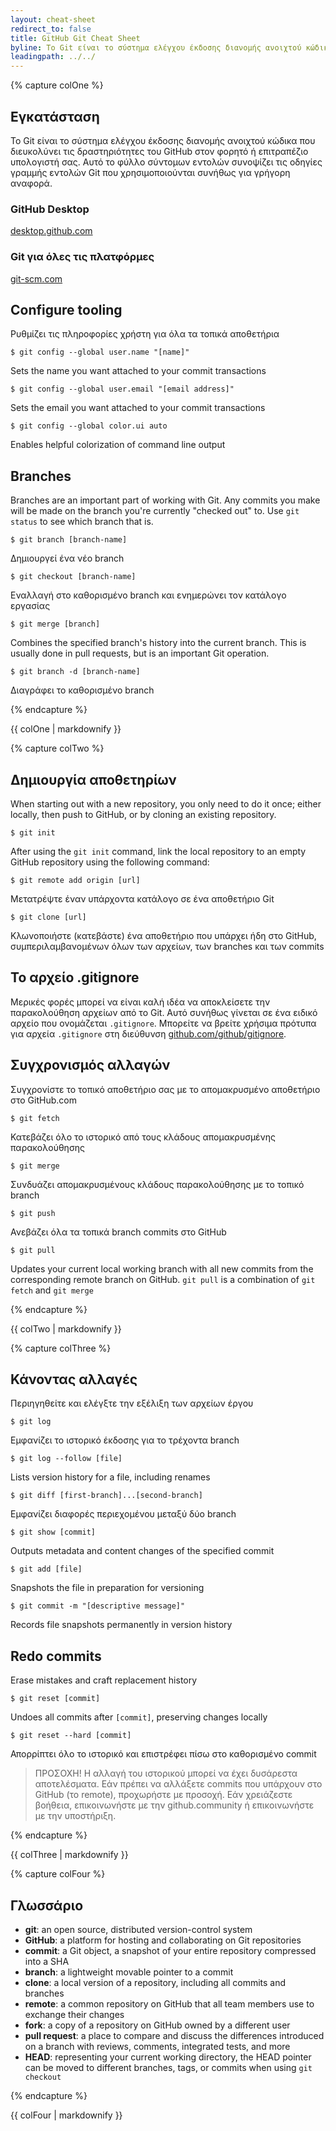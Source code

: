 ```yaml
---
layout: cheat-sheet
redirect_to: false
title: GitHub Git Cheat Sheet
byline: Το Git είναι το σύστημα ελέγχου έκδοσης διανομής ανοιχτού κώδικα που διευκολύνει τις δραστηριότητες του GitHub στον φορητό ή επιτραπέζιο υπολογιστή σας. Αυτό το φύλλο σύντομων εντολών συνοψίζει τις οδηγίες γραμμής εντολών Git που χρησιμοποιούνται συνήθως για γρήγορη αναφορά.
leadingpath: ../../
---
```


{% capture colOne %}
## Εγκατάσταση

Το Git είναι το σύστημα ελέγχου έκδοσης διανομής ανοιχτού κώδικα που διευκολύνει τις δραστηριότητες του GitHub στον φορητό ή επιτραπέζιο υπολογιστή σας. Αυτό το φύλλο σύντομων εντολών συνοψίζει τις οδηγίες γραμμής εντολών Git που χρησιμοποιούνται συνήθως για γρήγορη αναφορά.

### GitHub Desktop
[desktop.github.com](https://desktop.github.com)

### Git για όλες τις πλατφόρμες
[git-scm.com](https://git-scm.com)

## Configure tooling
Ρυθμίζει τις πληροφορίες χρήστη για όλα τα τοπικά αποθετήρια

```$ git config --global user.name "[name]"```

Sets the name you want attached to your commit transactions

```$ git config --global user.email "[email address]"```

Sets the email you want attached to your commit transactions

```$ git config --global color.ui auto```

Enables helpful colorization of command line output

## Branches

Branches are an important part of working with Git. Any commits you make will be made on the branch you're currently "checked out" to. Use `git status` to see which branch that is.

```$ git branch [branch-name]```

Δημιουργεί ένα νέο branch

```$ git checkout [branch-name]```

Εναλλαγή στο καθορισμένο branch και ενημερώνει τον κατάλογο εργασίας

```$ git merge [branch]```

Combines the specified branch's history into the current branch. This is usually done in pull requests, but is an important Git operation.

```$ git branch -d [branch-name]```

Διαγράφει το καθορισμένο branch

{% endcapture %}
<div class="col-md-6">
{{ colOne | markdownify }}
</div>


{% capture colTwo %}

## Δημιουργία αποθετηρίων

When starting out with a new repository, you only need to do it once; either locally, then push to GitHub, or by cloning an existing repository.

```$ git init```

After using the `git init` command, link the local repository to an empty GitHub repository using the following command:

```$ git remote add origin [url]```

Μετατρέψτε έναν υπάρχοντα κατάλογο σε ένα αποθετήριο Git

```$ git clone [url]```

Κλωνοποιήστε (κατεβάστε) ένα αποθετήριο που υπάρχει ήδη στο GitHub, συμπεριλαμβανομένων όλων των αρχείων, των branches και των commits

## Το αρχείο .gitignore

Μερικές φορές μπορεί να είναι καλή ιδέα να αποκλείσετε την παρακολούθηση αρχείων από το Git. Αυτό συνήθως γίνεται σε ένα ειδικό αρχείο που ονομάζεται `.gitignore`. Μπορείτε να βρείτε χρήσιμα πρότυπα για αρχεία `.gitignore` στη διεύθυνση [github.com/github/gitignore](https://github.com/github/gitignore).

## Συγχρονισμός αλλαγών

Συγχρονίστε το τοπικό αποθετήριο σας με το απομακρυσμένο αποθετήριο στο GitHub.com

```$ git fetch```

Κατεβάζει όλο το ιστορικό από τους κλάδους απομακρυσμένης παρακολούθησης

```$ git merge```

Συνδυάζει απομακρυσμένους κλάδους παρακολούθησης με το τοπικό branch

```$ git push```

Ανεβάζει όλα τα τοπικά branch commits στο GitHub

```$ git pull```

Updates your current local working branch with all new commits from the corresponding remote branch on GitHub. `git pull` is a combination of `git fetch` and `git merge`

{% endcapture %}
<div class="col-md-6">
{{ colTwo | markdownify }}
</div>
<div class="clearfix"></div>

{% capture colThree %}

## Κάνοντας αλλαγές

Περιηγηθείτε και ελέγξτε την εξέλιξη των αρχείων έργου

```$ git log```

Εμφανίζει το ιστορικό έκδοσης για το τρέχοντα branch

```$ git log --follow [file]```

Lists version history for a file, including renames

```$ git diff [first-branch]...[second-branch]```

Εμφανίζει διαφορές περιεχομένου μεταξύ δύο branch

```$ git show [commit]```

Outputs metadata and content changes of the specified commit

```$ git add [file]```

Snapshots the file in preparation for versioning

```$ git commit -m "[descriptive message]"```

Records file snapshots permanently in version history

## Redo commits

Erase mistakes and craft replacement history

```$ git reset [commit]```

Undoes all commits after `[commit]`, preserving changes locally

```$ git reset --hard [commit]```

Απορρίπτει όλο το ιστορικό και επιστρέφει πίσω στο καθορισμένο commit

> ΠΡΟΣΟΧΗ! Η αλλαγή του ιστορικού μπορεί να έχει δυσάρεστα αποτελέσματα. Εάν πρέπει να αλλάξετε commits που υπάρχουν στο GitHub (το remote), προχωρήστε με προσοχή. Εάν χρειάζεστε βοήθεια, επικοινωνήστε με την github.community ή επικοινωνήστε με την υποστήριξη.

{% endcapture %}
<div class="col-md-6">
{{ colThree | markdownify }}
</div>

{% capture colFour %}

## Γλωσσάριο

- **git**: an open source, distributed version-control system
- **GitHub**: a platform for hosting and collaborating on Git repositories
- **commit**: a Git object, a snapshot of your entire repository compressed into a SHA
- **branch**: a lightweight movable pointer to a commit
- **clone**: a local version of a repository, including all commits and branches
- **remote**: a common repository on GitHub that all team members use to exchange their changes
- **fork**: a copy of a repository on GitHub owned by a different user
- **pull request**: a place to compare and discuss the differences introduced on a branch with reviews, comments, integrated tests, and more
- **HEAD**: representing your current working directory, the HEAD pointer can be moved to different branches, tags, or commits when using `git checkout`

{% endcapture %}
<div class="col-md-6">
{{ colFour | markdownify }}
</div>
<div class="clearfix"></div>
